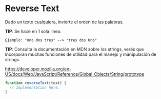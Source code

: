 # Reverse Text

Dado un texto cualquiera, invierte el orden de las palabras.

**TIP**: Se hace en 1 sola línea.

```
Ejemplo: "Uno dos tres" --> "tres dos Uno"
```

**TIP**: Consulta la documentación en MDN sobre los strings, verás que incorporan muchas funciones de utilidad para el manejo y manipulación de strings.

https://developer.mozilla.org/en-US/docs/Web/JavaScript/Reference/Global_Objects/String/prototype

```javascript
function reverseText(text) {
  // Implementation here.
}
```
